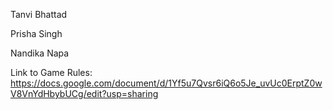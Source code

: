 Tanvi Bhattad

Prisha Singh

Nandika Napa

Link to Game Rules: https://docs.google.com/document/d/1Yf5u7Qvsr6iQ6o5Je_uvUc0ErptZ0wV8VnYdHbybUCg/edit?usp=sharing
